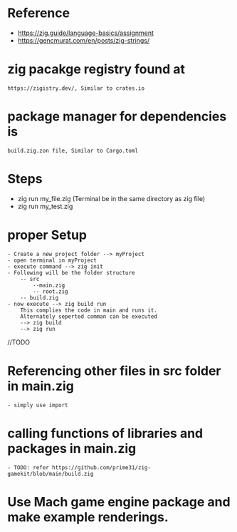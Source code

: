 # Reference

- https://zig.guide/language-basics/assignment
- https://gencmurat.com/en/posts/zig-strings/

# zig pacakge registry found at  
    https://zigistry.dev/, Similar to crates.io
# package manager for dependencies is 
    build.zig.zon file, Similar to Cargo.toml

# Steps

- zig run my_file.zig (Terminal be in the same directory as zig file)
- zig run my_test.zig 

# proper Setup
    - Create a new project folder --> myProject
    - open terminal in myProject
    - execute command --> zig init
    - Following will be the folder structure
        -- src
            --main.zig
            -- root.zig
        -- build.zig
    - now execute --> zig build run
        This complies the code in main and runs it.
        Alternately seperted comman can be executed
        --> zig build
        --> zig run

//TODO
# Referencing other files in src folder in main.zig
    - simply use import
# calling functions of libraries and packages in main.zig
    - TODO: refer https://github.com/prime31/zig-gamekit/blob/main/build.zig
# Use Mach game engine package and make example renderings.